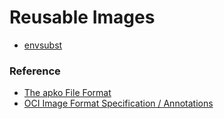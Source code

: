 # Reusable Images

- [envsubst](./envsubst)

### Reference

- [The apko File Format][apko_file]
- [OCI Image Format Specification / Annotations][image_spec_annotations]




[apko_file]: https://github.com/chainguard-dev/apko/blob/278d65cd558b9fd0225d072a1f3a2256e2cd85d7/docs/apko_file.md
[image_spec_annotations]: https://github.com/opencontainers/image-spec/blob/f5f87016de46439ccf91b5381cf76faaae2bc28f/annotations.md
